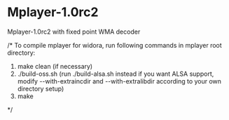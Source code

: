 # Mplayer-1.0rc2
Mplayer-1.0rc2 with fixed point WMA decoder

/*
To compile mplayer for widora, run following commands in mplayer root directory:

1.  make clean (if necessary) 
2.  ./build-oss.sh   (run ./build-alsa.sh instead if you want ALSA support, modify --with-extraincdir and --with-extralibdir according to your own directory setup)
3.  make 

*/
